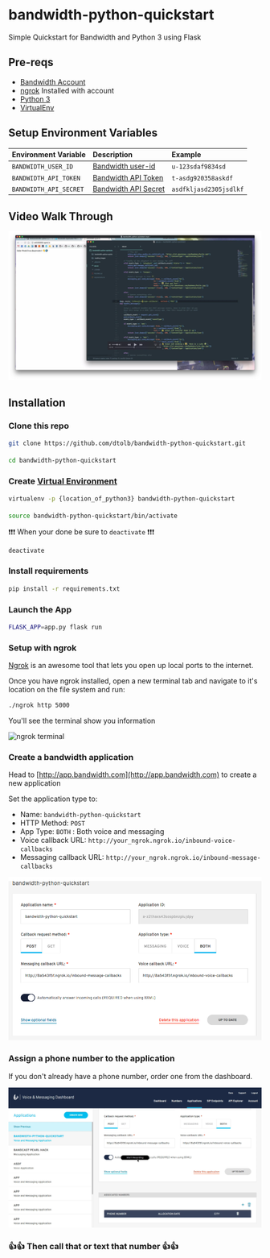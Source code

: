 # bandwidth-python-quickstart
Simple Quickstart for Bandwidth and Python 3 using Flask

## Pre-reqs

* [Bandwidth Account](http://dev.bandwidth.com)
* [ngrok](https://ngrok.com/) Installed with account
* [Python 3](https://www.python.org/downloads/)
* [VirtualEnv](http://docs.python-guide.org/en/latest/dev/virtualenvs/)

## Setup Environment Variables

| Environment Variable   | Description                                                    | Example                |
|:-----------------------|:---------------------------------------------------------------|:-----------------------|
| `BANDWIDTH_USER_ID`    | [Bandwidth user-id](http://dev.bandwidth.com/security.html)    | `u-123sdaf9834sd`      |
| `BANDWIDTH_API_TOKEN`  | [Bandwidth API Token](http://dev.bandwidth.com/security.html)  | `t-asdg920358askdf`    |
| `BANDWIDTH_API_SECRET` | [Bandwidth API Secret](http://dev.bandwidth.com/security.html) | `asdfkljasd2305jsdlkf` |

## Video Walk Through

[![](readme_images/play_file.png)](http://www.youtube.com/watch?v=MttOYzV6xK4 "Click to play on Youtube.com")


## Installation



### Clone this repo

```bash
git clone https://github.com/dtolb/bandwidth-python-quickstart.git

cd bandwidth-python-quickstart
```


### Create [Virtual Environment](http://docs.python-guide.org/en/latest/dev/virtualenvs/)

```bash
virtualenv -p {location_of_python3} bandwidth-python-quickstart

source bandwidth-python-quickstart/bin/activate
```

❗❗❗ When your done be sure to `deactivate` ❗❗❗

```bash
deactivate
```

### Install requirements

```bash
pip install -r requirements.txt
```

### Launch the App

```bash
FLASK_APP=app.py flask run
```

### Setup with ngrok

[Ngrok](https://ngrok.com) is an awesome tool that lets you open up local ports to the internet.

Once you have ngrok installed, open a new terminal tab and navigate to it's location on the file system and run:

```bash
./ngrok http 5000
```

You'll see the terminal show you information

![ngrok terminal](https://s3.amazonaws.com/bw-demo/ngrok_terminal.png)

### Create a bandwidth application

Head to [http://app.bandwidth.com](http://app.bandwidth.com) to create a new application

Set the application type to:

* Name: `bandwidth-python-quickstart`
* HTTP Method: `POST`
* App Type: `BOTH` : Both voice and messaging
* Voice callback URL: `http://your_ngrok.ngrok.io/inbound-voice-callbacks`
* Messaging callback URL: `http://your_ngrok.ngrok.io/inbound-message-callbacks`

![create app](readme_images/create_application.png)

### Assign a phone number to the application

If you don't already have a phone number, order one from the dashboard.

![Assign number](readme_images/add_number.gif)

### 👍👍 Then call that or text that number 👍👍